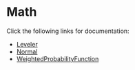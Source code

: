 # Math

Click the following links for documentation:
- [Leveler](https://rostrap.github.io/Libraries/Math/Leveler/)
- [Normal](https://rostrap.github.io/Libraries/Math/Normal/)
- [WeightedProbabilityFunction](https://rostrap.github.io/Libraries/Math/WeightedProbabilityFunction/)
